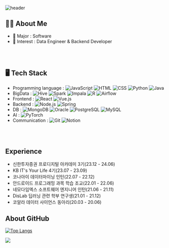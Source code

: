 ![header](https://capsule-render.vercel.app/api?type=waving&color=FFFF99&height=300&section=header&text=Hi👋%20I'm%20seohee&fontSize=50&animation=fadeIn&fontAlignY=30&desc=🐥Consistently%20Growing%20Developer🤓&descAlignY=51&descAlign=50)


## 🙋‍♀️ About Me
- 🔭 Major : Software
- 🌱 Interest : Data Engineer & Backend Developer
<!-- - 🏆 Goal : Steadily Grow Step By Step 
- 🧠 Philosophy : Go The Distance & Knock It Out Of The Park
- 👩‍💻 The developer I want to be : A Needed Developer & Desired To Work With💁‍♀️

- 🏷️ Final Vocabulary : Exceed -->

<br>
<br>

## 🖥️ Tech Stack
- Programming language : ![JavaScript](https://img.shields.io/badge/-JavaScript-F7DF1E?style=flat&logo=JavaScript&logoColor=black) ![HTML](https://img.shields.io/badge/-HTML-E34F26?style=flat&logo=HTML5&logoColor=white) ![CSS](https://img.shields.io/badge/-CSS-1572B6?style=flat&logo=CSS3&logoColor=white) ![Python](https://img.shields.io/badge/-Python-3776AB?style=flat&logo=Python&logoColor=white) ![Java](https://img.shields.io/badge/-Java-007396?style=flat&logo=Java&logoColor=white)
- BigData : ![Hive](https://img.shields.io/badge/-Hive-FBAF00?style=flat&logo=Apache-Hive&logoColor=white) ![Spark](https://img.shields.io/badge/-Spark-E25A1C?style=flat&logo=Apache-S) ![Impala](https://img.shields.io/badge/-Impala-5B4638?style=flat&logo=Apache-Impala&logoColor=white) ![R](https://img.shields.io/badge/-R-276DC3?style=flat&logo=r&logoColor=white) ![Airflow](https://img.shields.io/badge/-Airflow-017CEE?style=flat&logo=Apache-Airflow&logoColor=white)
- Frontend : ![React](https://img.shields.io/badge/-React-61DAFB?style=flat&logo=React&logoColor=white) ![Vue.js](https://img.shields.io/badge/-Vue.js-4FC08D?style=flat&logo=Vue.js&logoColor=white)
- Backend : ![Node.js](https://img.shields.io/badge/-Node.js-339933?style=flat&logo=Node.js&logoColor=white) ![Spring](https://img.shields.io/badge/-Spring-6DB33F?style=flat&logo=Spring&logoColor=white)
- DB : ![MongoDB](https://img.shields.io/badge/-MongoDB-47A248?style=flat&logo=MongoDB&logoColor=white) ![Oracle](https://img.shields.io/badge/-Oracle-F80000?style=flat&logo=Oracle&logoColor=white) ![PostgreSQL](https://img.shields.io/badge/-PostgreSQL-336791?style=flat&logo=postgresql&logoColor=white) ![MySQL](https://img.shields.io/badge/-MySQL-4479A1?logo=mysql&logoColor=white)
- AI : ![PyTorch](https://img.shields.io/badge/-PyTorch-EE4C2C?logo=pytorch&logoColor=white)
- Communication : ![Git](https://img.shields.io/badge/-Git-F05032?style=flat&logo=git&logoColor=white) ![Notion](https://img.shields.io/badge/-Notion-000000?style=flat&logo=Notion&logoColor=white)


<br>
<br>
    
## Experience
- 신한투자증권 프로디지털 아카데미 3기(23.12 - 24.06)
- KB IT's Your Life 4기(23.07 - 23.09)
- 코나아이 데이터마이닝 인턴(22.07 - 22.12)
- 안드로이드 프로그래밍 과목 학습 조교(22.01 - 22.06)
- 네모다임엑스 소프트웨어 엔지니어 인턴(21.06 - 21.11)
- DisLab 딥러닝 관련 학부 연구생(21.01 - 21.12)
- 코알라 데이터 사이언스 동아리(20.03 - 20.06)
    
    
    

## About GitHub

[![Top Langs](https://github-readme-stats.vercel.app/api/top-langs/?username=seohee99&layout=compact)](https://github.com/seohee99/github-readme-stats)
<!-- ![Anurag's GitHub stats](https://github-readme-stats.vercel.app/api?username=seohee99&hide=contribs,prs&show_icons=true&theme=rose_pine) -->

<a href="https://github.com/seohee99"><img src="https://hits.seeyoufarm.com/api/count/incr/badge.svg?url=https%3A%2F%2Fgithub.com%2Fseondal&count_bg=%23000000&title_bg=%23000000&icon=github.svg&icon_color=%23E7E7E7&title=GitHub&edge_flat=false)"/></a>
